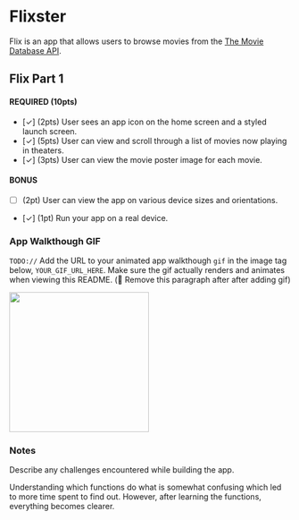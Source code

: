 # Flixster

Flix is an app that allows users to browse movies from the [The Movie Database API](http://docs.themoviedb.apiary.io/#).

## Flix Part 1

#### REQUIRED (10pts)
- [✓] (2pts) User sees an app icon on the home screen and a styled launch screen.
- [✓] (5pts) User can view and scroll through a list of movies now playing in theaters.
- [✓] (3pts) User can view the movie poster image for each movie.

#### BONUS
- [ ] (2pt) User can view the app on various device sizes and orientations.
- [✓] (1pt) Run your app on a real device.

### App Walkthough GIF
`TODO://` Add the URL to your animated app walkthough `gif` in the image tag below, `YOUR_GIF_URL_HERE`. Make sure the gif actually renders and animates when viewing this README. (🚫 Remove this paragraph after after adding gif)

<img src="https://imgur.com/SnwmGdX" width=250><br>

### Notes
Describe any challenges encountered while building the app.

Understanding which functions do what is somewhat confusing which led to more time spent to find out. However, after learning the functions, everything becomes clearer.
